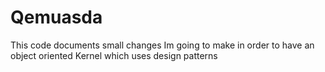 # Qemuasda
This code documents small changes Im going to make in order to have an object oriented Kernel which uses design patterns
